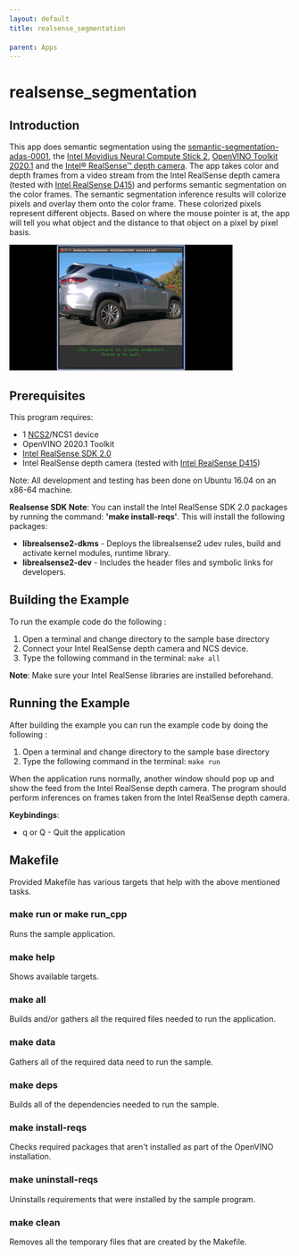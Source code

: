 ```yaml
---
layout: default
title: realsense_segmentation

parent: Apps
---
```

# realsense_segmentation
## Introduction
This app does semantic segmentation using the [semantic-segmentation-adas-0001](../../networks/semantic_segmentation_adas_0001/README.md), the [Intel Movidius Neural Compute Stick 2](https://software.intel.com/en-us/neural-compute-stick), [OpenVINO Toolkit 2020.1](https://software.intel.com/en-us/openvino-toolkit) and the [Intel® RealSense™ depth camera](https://store.intelrealsense.com). The app takes color and depth frames from a video stream from the Intel RealSense depth camera (tested with [Intel RealSense D415](https://www.intelrealsense.com/depth-camera-d415/)) and performs semantic segmentation on the color frames. The semantic segmentation inference results will colorize pixels and overlay them onto the color frame. These colorized pixels represent different objects. Based on where the mouse pointer is at, the app will tell you what object and the distance to that object on a pixel by pixel basis. 

![](../images/realsense_segmentation.gif)


## Prerequisites
This program requires:
- 1 [NCS2](https://store.intelrealsense.com/buy-intel-neural-compute-stick-2.html)/NCS1 device
- OpenVINO 2020.1 Toolkit
- [Intel RealSense SDK 2.0](https://github.com/IntelRealSense/librealsense)
- Intel RealSense depth camera (tested with [Intel RealSense D415](https://store.intelrealsense.com/buy-intel-realsense-depth-camera-d415.html))

Note: All development and testing has been done on Ubuntu 16.04 on an x86-64 machine.

**Realsense SDK Note**:
You can install the Intel RealSense SDK 2.0 packages by running the command: **'make install-reqs'**.
This will install the following packages:
- **librealsense2-dkms** - Deploys the librealsense2 udev rules, build and activate kernel modules, runtime library.
- **librealsense2-dev** - Includes the header files and symbolic links for developers.

## Building the Example

To run the example code do the following :
1. Open a terminal and change directory to the sample base directory
2. Connect your Intel RealSense depth camera and NCS device.
3. Type the following command in the terminal: ```make all```

**Note**: Make sure your Intel RealSense libraries are installed beforehand. 

## Running the Example

After building the example you can run the example code by doing the following :
1. Open a terminal and change directory to the sample base directory
2. Type the following command in the terminal: ```make run``` 

When the application runs normally, another window should pop up and show the feed from the Intel RealSense depth camera. The program should perform inferences on frames taken from the Intel RealSense depth camera.

**Keybindings**:
- q or Q - Quit the application


## Makefile
Provided Makefile has various targets that help with the above mentioned tasks.

### make run or make run_cpp
Runs the sample application.

### make help
Shows available targets.

### make all
Builds and/or gathers all the required files needed to run the application.

### make data
Gathers all of the required data need to run the sample.

### make deps
Builds all of the dependencies needed to run the sample.

### make install-reqs
Checks required packages that aren't installed as part of the OpenVINO installation. 

### make uninstall-reqs
Uninstalls requirements that were installed by the sample program.
 
### make clean
Removes all the temporary files that are created by the Makefile.

